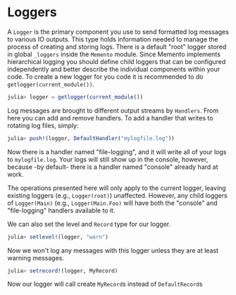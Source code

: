 # Loggers

A `Logger` is the primary component you use to send formatted log messages to various IO outputs. This type holds information needed to manage the process of creating and storing logs. There is a default "root" logger stored in global `_loggers` inside the `Memento` module. Since Memento implements hierarchical logging you should define child loggers that can be configured independently and better describe the individual components within your code.
To create a new logger for you code it is recommended to do `getlogger(current_module())`.

```julia
julia> logger = getlogger(current_module())
```

Log messages are brought to different output streams by `Handlers`. From here you can add and remove handlers. To add a handler that writes to rotating log files, simply:

```julia
julia> push!(logger, DefaultHandler("mylogfile.log"))
```

Now there is a handler named "file-logging", and it will write all of your logs to `mylogfile.log`. Your logs will still show up in the console, however, because -by default- there is a handler named "console" already hard at work.

The operations presented here will only apply to the current logger, leaving existing loggers (e.g., `Logger(root)`) unaffected. However, any child loggers of `Logger(Main)` (e.g., `Logger(Main.Foo)` will have both the "console" and "file-logging" handlers available to it.

We can also set the level and `Record` type for our logger.
```julia
julia> setlevel!(logger, "warn")
```
Now we won't log any messages with this logger unless they are at least warning messages.
```julia
julia> setrecord!(logger, MyRecord)
```
Now our logger will call create `MyRecord`s instead of `DefaultRecord`s
